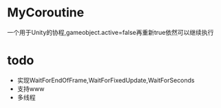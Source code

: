 # MyCoroutine
一个用于Unity的协程,gameobject.active=false再重新true依然可以继续执行

# todo
- 实现WaitForEndOfFrame,WaitForFixedUpdate,WaitForSeconds
- 支持www
- 多线程
